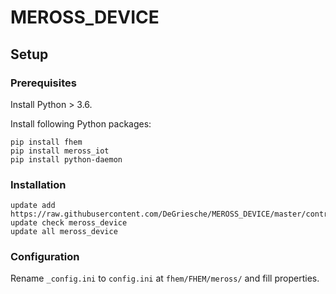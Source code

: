 # MEROSS_DEVICE



## Setup

### Prerequisites

Install Python > 3.6.

Install following Python packages:
```
pip install fhem 
pip install meross_iot
pip install python-daemon
```

### Installation

```
update add https://raw.githubusercontent.com/DeGriesche/MEROSS_DEVICE/master/controls_meross_device.txt
update check meross_device
update all meross_device
```

### Configuration
Rename  `_config.ini` to `config.ini` at `fhem/FHEM/meross/` and fill properties.